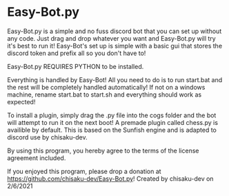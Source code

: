# Easy-Bot.py
Easy-Bot.py is a simple and no fuss discord bot that you can set up without any code. Just drag and drop whatever you want and Easy-Bot.py will try it's best to run it! Easy-Bot's set up is simple with a basic gui that stores the discord token and prefix all so you don't have to!

Easy-Bot.py REQUIRES PYTHON to be installed.

Everything is handled by Easy-Bot! All you need to do is to run start.bat and the rest will be completely handled automatically!
If not on a windows machine, rename start.bat to start.sh and everything should work as expected!

To install a plugin, simply drag the .py file into the cogs folder and the bot will attempt to run it on the next boot!
A premade plugin called chess.py is availible by default. This is based on the Sunfish engine and is adapted to discord use by chisaku-dev.

By using this program, you hereby agree to the terms of the license agreement included.

If you enjoyed this program, please drop a donation at https://github.com/chisaku-dev/Easy-Bot.py!
Created by chisaku-dev on 2/6/2021
